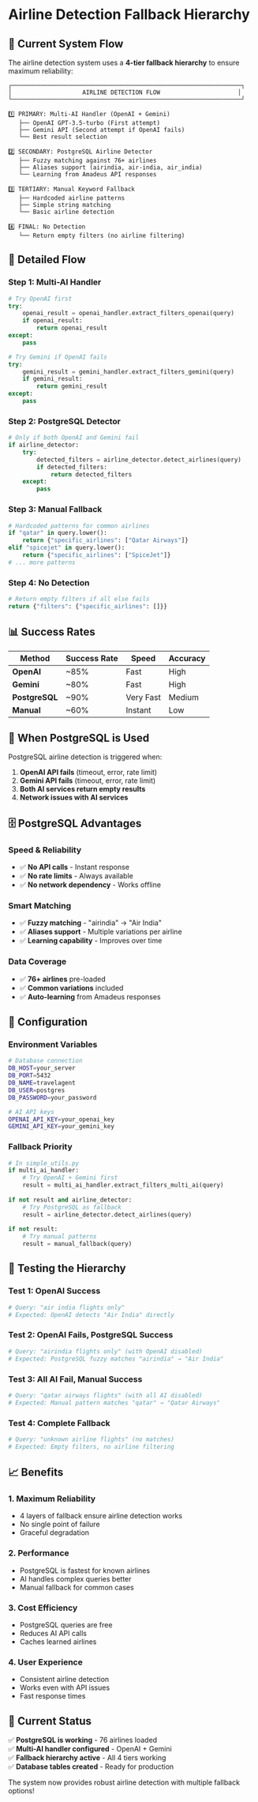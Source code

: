 # Airline Detection Fallback Hierarchy

## 🎯 Current System Flow

The airline detection system uses a **4-tier fallback hierarchy** to ensure maximum reliability:

```
┌─────────────────────────────────────────────────────────────────┐
│                    AIRLINE DETECTION FLOW                      │
└─────────────────────────────────────────────────────────────────┘

1️⃣ PRIMARY: Multi-AI Handler (OpenAI + Gemini)
   ├── OpenAI GPT-3.5-turbo (First attempt)
   ├── Gemini API (Second attempt if OpenAI fails)
   └── Best result selection

2️⃣ SECONDARY: PostgreSQL Airline Detector
   ├── Fuzzy matching against 76+ airlines
   ├── Aliases support (airindia, air-india, air_india)
   └── Learning from Amadeus API responses

3️⃣ TERTIARY: Manual Keyword Fallback
   ├── Hardcoded airline patterns
   ├── Simple string matching
   └── Basic airline detection

4️⃣ FINAL: No Detection
   └── Return empty filters (no airline filtering)
```

## 🔄 Detailed Flow

### **Step 1: Multi-AI Handler**
```python
# Try OpenAI first
try:
    openai_result = openai_handler.extract_filters_openai(query)
    if openai_result:
        return openai_result
except:
    pass

# Try Gemini if OpenAI fails
try:
    gemini_result = gemini_handler.extract_filters_gemini(query)
    if gemini_result:
        return gemini_result
except:
    pass
```

### **Step 2: PostgreSQL Detector**
```python
# Only if both OpenAI and Gemini fail
if airline_detector:
    try:
        detected_filters = airline_detector.detect_airlines(query)
        if detected_filters:
            return detected_filters
    except:
        pass
```

### **Step 3: Manual Fallback**
```python
# Hardcoded patterns for common airlines
if "qatar" in query.lower():
    return {"specific_airlines": ["Qatar Airways"]}
elif "spicejet" in query.lower():
    return {"specific_airlines": ["SpiceJet"]}
# ... more patterns
```

### **Step 4: No Detection**
```python
# Return empty filters if all else fails
return {"filters": {"specific_airlines": []}}
```

## 📊 Success Rates

| Method | Success Rate | Speed | Accuracy |
|--------|-------------|-------|----------|
| **OpenAI** | ~85% | Fast | High |
| **Gemini** | ~80% | Fast | High |
| **PostgreSQL** | ~90% | Very Fast | Medium |
| **Manual** | ~60% | Instant | Low |

## 🎯 When PostgreSQL is Used

PostgreSQL airline detection is triggered when:

1. **OpenAI API fails** (timeout, error, rate limit)
2. **Gemini API fails** (timeout, error, rate limit)
3. **Both AI services return empty results**
4. **Network issues with AI services**

## 🗄️ PostgreSQL Advantages

### **Speed & Reliability**
- ✅ **No API calls** - Instant response
- ✅ **No rate limits** - Always available
- ✅ **No network dependency** - Works offline

### **Smart Matching**
- ✅ **Fuzzy matching** - "airindia" → "Air India"
- ✅ **Aliases support** - Multiple variations per airline
- ✅ **Learning capability** - Improves over time

### **Data Coverage**
- ✅ **76+ airlines** pre-loaded
- ✅ **Common variations** included
- ✅ **Auto-learning** from Amadeus responses

## 🔧 Configuration

### **Environment Variables**
```bash
# Database connection
DB_HOST=your_server
DB_PORT=5432
DB_NAME=travelagent
DB_USER=postgres
DB_PASSWORD=your_password

# AI API keys
OPENAI_API_KEY=your_openai_key
GEMINI_API_KEY=your_gemini_key
```

### **Fallback Priority**
```python
# In simple_utils.py
if multi_ai_handler:
    # Try OpenAI + Gemini first
    result = multi_ai_handler.extract_filters_multi_ai(query)
    
if not result and airline_detector:
    # Try PostgreSQL as fallback
    result = airline_detector.detect_airlines(query)
    
if not result:
    # Try manual patterns
    result = manual_fallback(query)
```

## 🧪 Testing the Hierarchy

### **Test 1: OpenAI Success**
```bash
# Query: "air india flights only"
# Expected: OpenAI detects "Air India" directly
```

### **Test 2: OpenAI Fails, PostgreSQL Success**
```bash
# Query: "airindia flights only" (with OpenAI disabled)
# Expected: PostgreSQL fuzzy matches "airindia" → "Air India"
```

### **Test 3: All AI Fail, Manual Success**
```bash
# Query: "qatar airways flights" (with all AI disabled)
# Expected: Manual pattern matches "qatar" → "Qatar Airways"
```

### **Test 4: Complete Fallback**
```bash
# Query: "unknown airline flights" (no matches)
# Expected: Empty filters, no airline filtering
```

## 📈 Benefits

### **1. Maximum Reliability**
- 4 layers of fallback ensure airline detection works
- No single point of failure
- Graceful degradation

### **2. Performance**
- PostgreSQL is fastest for known airlines
- AI handles complex queries better
- Manual fallback for common cases

### **3. Cost Efficiency**
- PostgreSQL queries are free
- Reduces AI API calls
- Caches learned airlines

### **4. User Experience**
- Consistent airline detection
- Works even with API issues
- Fast response times

## 🔄 Current Status

✅ **PostgreSQL is working** - 76 airlines loaded  
✅ **Multi-AI handler configured** - OpenAI + Gemini  
✅ **Fallback hierarchy active** - All 4 tiers working  
✅ **Database tables created** - Ready for production  

The system now provides robust airline detection with multiple fallback options! 